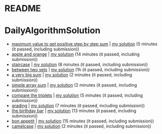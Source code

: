# README

# DailyAlgorithmSolution

- [maximum value to get positive step by step sum](https://leetcode.com/problems/minimum-value-to-get-positive-step-by-step-sum/) | [my solution](https://github.com/ThallyssonKlein/DailyAlgorithmSolution/blob/master/maximum_value_to_get_positive_step_by_step_sum/solution.py) (5 minutes (it passed, including submission))
- [apple and orange](https://www.hackerrank.com/challenges/apple-and-orange/problem?isFullScreen=true) | [my solution](https://github.com/ThallyssonKlein/DailyAlgorithmSolution/blob/master/apple_and_orange/solution.py) (14 minutes (it passed, including submission))
- [staircase](https://www.hackerrank.com/challenges/staircase/problem?isFullScreen=true) | [my solution](https://github.com/ThallyssonKlein/DailyAlgorithmSolution/blob/master/staircase/solution.py) (8 minutes (it passed, including submission))
- [between two sets](https://www.hackerrank.com/challenges/between-two-sets/problem?isFullScreen=true) | [my solution](https://github.com/ThallyssonKlein/DailyAlgorithmSolution/blob/master/between_two_sets/solution.py) (1h (it passed, including submission))
- [a very big sum](https://www.hackerrank.com/challenges/a-very-big-sum/problem?isFullScreen=true) | [my solution](https://github.com/ThallyssonKlein/DailyAlgorithmSolution/blob/master/a_very_big_sum/solution.py) (2 minutes (it passed, including submission))
- [simple array sum](https://www.hackerrank.com/challenges/simple-array-sum/problem?isFullScreen=true) | [my solution](https://github.com/ThallyssonKlein/DailyAlgorithmSolution/blob/master/simple_array_sum/solution.py) (2 minutes (it passed, including submission))
- [compare the triplets](https://www.hackerrank.com/challenges/compare-the-triplets/problem?isFullScreen=true) | [my solution](https://github.com/ThallyssonKlein/DailyAlgorithmSolution/blob/master/compare_the_triplets/solution.py) (5 minutes (it passed, including submission))
- [grading](https://www.hackerrank.com/challenges/grading/problem?isFullScreen=true) | [my solution](https://github.com/ThallyssonKlein/DailyAlgorithmSolution/blob/master/grading/solution.py) (7 minutes (it passed, including submission))
- [the birthday bar](https://www.hackerrank.com/challenges/the-birthday-bar/problem?isFullScreen=true) | [my solution](https://github.com/ThallyssonKlein/DailyAlgorithmSolution/blob/master/the_birthday_bar/solution.py) (13 minutes (it passed, including submission))
- [bon appetit](https://www.hackerrank.com/challenges/bon-appetit/problem?isFullScreen=true) | [my solution](https://github.com/ThallyssonKlein/DailyAlgorithmSolution/blob/master/bon_appetit/solution.py) (15 minutes (it passed, including submission))
- [camelcase](https://www.hackerrank.com/challenges/camelcase/problem?isFullScreen=true) | [my solution](https://github.com/ThallyssonKlein/DailyAlgorithmSolution/blob/master/camelcase/solution.py) (2 minutes (it passed, including submission))
